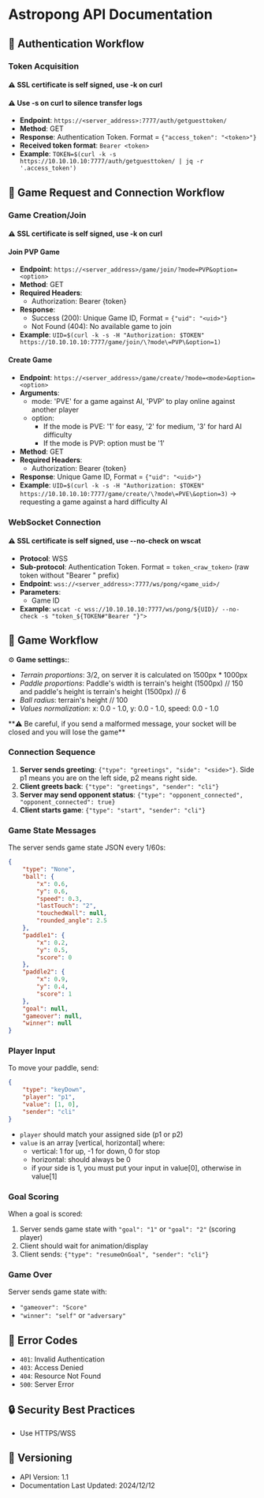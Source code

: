 # Astropong API Documentation

## 📡 Authentication Workflow

### Token Acquisition
#### ⚠️ SSL certificate is self signed, use -k on curl
#### ⚠️ Use -s on curl to silence transfer logs
- **Endpoint**: `https://<server_address>:7777/auth/getguesttoken/`
- **Method**: GET
- **Response**: Authentication Token. Format = `{"access_token": "<token>"}`
- **Received token format**: `Bearer <token>`
- **Example**: `TOKEN=$(curl -k -s https://10.10.10.10:7777/auth/getguesttoken/ | jq -r '.access_token')`

## 🔌 Game Request and Connection Workflow

### Game Creation/Join
#### ⚠️ SSL certificate is self signed, use -k on curl

#### Join PVP Game
- **Endpoint**: `https://<server_address>/game/join/?mode=PVP&option=<option>`
- **Method**: GET
- **Required Headers**:
  * Authorization: Bearer {token}
- **Response**: 
  * Success (200): Unique Game ID, Format = `{"uid": "<uid>"}`
  * Not Found (404): No available game to join
- **Example**: `UID=$(curl -k -s -H "Authorization: $TOKEN" https://10.10.10.10:7777/game/join/\?mode\=PVP\&option=1)`

#### Create Game
- **Endpoint**: `https://<server_address>/game/create/?mode=<mode>&option=<option>`
- **Arguments**:
    * mode: 'PVE' for a game against AI, 'PVP' to play online against another player
    * option:
        - If the mode is PVE: '1' for easy, '2' for medium, '3' for hard AI difficulty
        - If the mode is PVP: option must be '1'
- **Method**: GET
- **Required Headers**:
  * Authorization: Bearer {token}
- **Response**: Unique Game ID, Format = `{"uid": "<uid>"}`
- **Example**: `UID=$(curl -k -s -H "Authorization: $TOKEN" https://10.10.10.10:7777/game/create/\?mode\=PVE\&option=3)` -> requesting a game against a hard difficulty AI

### WebSocket Connection
#### ⚠️ SSL certificate is self signed, use --no-check on wscat
- **Protocol**: WSS
- **Sub-protocol**: Authentication Token. Format = `token_<raw_token>` (raw token without "Bearer " prefix)
- **Endpoint**: `wss://<server_address>:7777/ws/pong/<game_uid>/`
- **Parameters**: 
  * Game ID
- **Example**: `wscat -c wss://10.10.10.10:7777/ws/pong/${UID}/ --no-check -s "token_${TOKEN#"Bearer "}">`

## 🚀 Game Workflow

⚙️ **Game settings:**:
- *Terrain proportions*: 3/2, on server it is calculated on 1500px * 1000px
- *Paddle proportions*: Paddle's width is terrain's height (1500px) // 150 and paddle's height is terrain's height (1500px) // 6
- *Ball radius*: terrain's height // 100
- *Values normalization*: x: 0.0 - 1.0, y: 0.0 - 1.0, speed: 0.0 - 1.0

️**⚠️ Be careful, if you send a malformed message, your socket will be closed and you will lose the game**

### Connection Sequence
1. **Server sends greeting**: `{"type": "greetings", "side": "<side>"}`. Side p1 means you are on the left side, p2 means right side.
2. **Client greets back**: `{"type": "greetings", "sender": "cli"}`
3. **Server may send opponent status**: `{"type": "opponent_connected", "opponent_connected": true}`
4. **Client starts game**: `{"type": "start", "sender": "cli"}`

### Game State Messages
The server sends game state JSON every 1/60s:
```json
{
    "type": "None",
    "ball": {
        "x": 0.6,
        "y": 0.6,
        "speed": 0.3,
        "lastTouch": "2",
        "touchedWall": null,
        "rounded_angle": 2.5
    },
    "paddle1": {
        "x": 0.2,
        "y": 0.5,
        "score": 0
    },
    "paddle2": {
        "x": 0.9,
        "y": 0.4,
        "score": 1
    },
    "goal": null,
    "gameover": null,
    "winner": null
}
```

### Player Input
To move your paddle, send:
```json
{
    "type": "keyDown",
    "player": "p1",
    "value": [1, 0],
    "sender": "cli"
}
```
- `player` should match your assigned side (p1 or p2)
- `value` is an array [vertical, horizontal] where:
  - vertical: 1 for up, -1 for down, 0 for stop
  - horizontal: should always be 0
  - if your side is 1, you must put your input in value[0], otherwise in value[1]

### Goal Scoring
When a goal is scored:
1. Server sends game state with `"goal": "1"` or `"goal": "2"` (scoring player)
2. Client should wait for animation/display
3. Client sends: `{"type": "resumeOnGoal", "sender": "cli"}`

### Game Over
Server sends game state with:
- `"gameover": "Score"`
- `"winner": "self"` or `"adversary"`

## 🚨 Error Codes
- `401`: Invalid Authentication
- `403`: Access Denied
- `404`: Resource Not Found
- `500`: Server Error

## 🔒 Security Best Practices
- Use HTTPS/WSS

## 📝 Versioning
- API Version: 1.1
- Documentation Last Updated: 2024/12/12